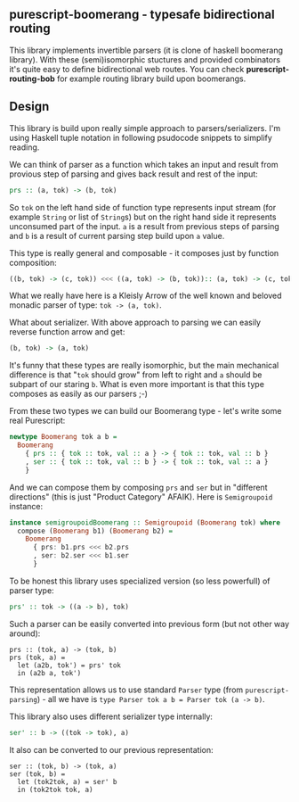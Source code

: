 ## purescript-boomerang - typesafe bidirectional routing

This library implements invertible parsers (it is clone of haskell boomerang library). With these (semi)isomorphic stuctures and provided combinators it's quite easy to define bidirectional web routes. You can check __purescript-routing-bob__ for example routing library build upon boomerangs.


## Design

This library is build upon really simple approach to parsers/serializers. I'm using Haskell tuple notation in following psudocode snippets to simplify reading.

We can think of parser as a function which takes an input and result from provious step of parsing and gives back result and rest of the input:

  ```purescript
  prs :: (a, tok) -> (b, tok)
  ```

So `tok` on the left hand side of function type represents input stream (for example `String` or list of `String`s) but on the right hand side it represents unconsumed part of the input.
`a` is a result from previous steps of parsing and `b` is a result of current parsing step build upon `a` value.

This type is really general and composable - it composes just by function composition:

  ```purescript
  ((b, tok) -> (c, tok)) <<< ((a, tok) -> (b, tok)):: (a, tok) -> (c, tok)
  ```
What we really have here is a Kleisly Arrow of the well known and beloved monadic parser of type: `tok -> (a, tok)`.

What about serializer. With above approach to parsing we can easily reverse function arrow and get:

  ```purescript
  (b, tok) -> (a, tok)
  ```

It's funny that these types are really isomorphic, but the main mechanical difference is that "`tok` should grow" from left to right and `a` should be subpart of our staring `b`. What is even more important is that this type composes as easily as our parsers ;-)

From these two types we can build our Boomerang type - let's write some real Purescript:

  ```purescript
  newtype Boomerang tok a b =
    Boomerang
      { prs :: { tok :: tok, val :: a } -> { tok :: tok, val :: b }
      , ser :: { tok :: tok, val :: b } -> { tok :: tok, val :: a }
      }
  ```

And we can compose them by composing `prs` and `ser` but in "different directions" (this is just "Product Category" AFAIK). Here is `Semigroupoid` instance:

  ```purescript
  instance semigroupoidBoomerang :: Semigroupoid (Boomerang tok) where
    compose (Boomerang b1) (Boomerang b2) =
      Boomerang
        { prs: b1.prs <<< b2.prs
        , ser: b2.ser <<< b1.ser
        }
  ```
To be honest this library uses specialized version (so less powerfull) of parser type:

  ```purescript
  prs' :: tok -> ((a -> b), tok)
  ```

Such a parser can be easily converted into previous form (but not other way around):

  ```
  prs :: (tok, a) -> (tok, b)
  prs (tok, a) =
    let (a2b, tok') = prs' tok
    in (a2b a, tok')
  ```

This representation allows us to use standard `Parser` type (from `purescript-parsing`) - all we have is `type Parser tok a b = Parser tok (a -> b)`.


This library also uses different serializer type internally:

  ```purescript
  ser' :: b -> ((tok -> tok), a)
  ```

It also can be converted to our previous representation:

  ```
  ser :: (tok, b) -> (tok, a)
  ser (tok, b) =
    let (tok2tok, a) = ser' b
    in (tok2tok tok, a)
  ```
